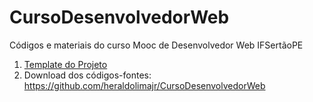 # CursoDesenvolvedorWeb
Códigos e materiais do curso Mooc de Desenvolvedor Web IFSertãoPE

 1. <a href="https://heraldolimajr.github.io/CursoDesenvolvedorWeb/1.%20WebSite%20(HTML%20&%20CSS)/">Template do Projeto</a>
 2. Download dos códigos-fontes: https://github.com/heraldolimajr/CursoDesenvolvedorWeb

